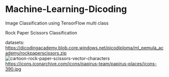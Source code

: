 # Machine-Learning-Dicoding
Image Classification using TensorFlow multi class

Rock Paper Scissors Classification

datasets: https://dicodingacademy.blob.core.windows.net/picodiploma/ml_pemula_academy/rockpaperscissors.zip
![cartoon-rock-paper-scissors-vector-characters](https://user-images.githubusercontent.com/61892969/83597672-18e9b880-a592-11ea-81fe-4a59ef8ba9f9.jpg)
https://icons.iconarchive.com/icons/papirus-team/papirus-places/icons-390.jpg
